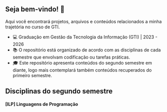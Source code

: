 ## Seja bem-vindo! :space_invader:
Aqui você encontrará projetos, arquivos e conteúdos relacionados a minha trajetória no curso de GTI.
+ :computer: Graduação em Gestão da Tecnologia da Informação (GTI) | 2023 - 2026
+ :books: O repositório está organizado de acordo com as disciplinas de cada semestre que envolvam codificação ou tarefas práticas.
+ :mortar_board: Este repositório apresenta conteúdos do segundo semestre em diante, logo mais contemplará também conteúdos recuperados do primeiro semestre.

## Disciplinas do segundo semestre
#### [ILP] Linguagens de Programação

